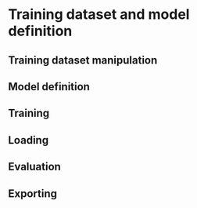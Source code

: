 # Training dataset and model definition

## Training dataset manipulation

## Model definition

## Training

## Loading


## Evaluation


## Exporting
